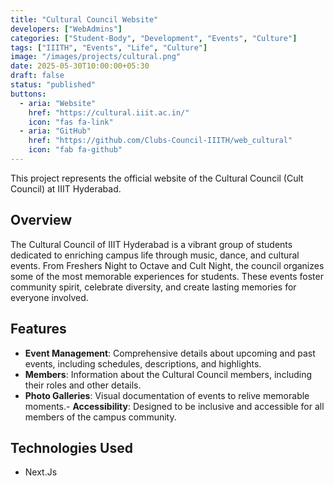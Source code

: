 ```yaml
---
title: "Cultural Council Website"
developers: ["WebAdmins"]
categories: ["Student-Body", "Development", "Events", "Culture"]
tags: ["IIITH", "Events", "Life", "Culture"]
image: "/images/projects/cultural.png"
date: 2025-05-30T10:00:00+05:30
draft: false
status: "published"
buttons:
  - aria: "Website"
    href: "https://cultural.iiit.ac.in/"
    icon: "fas fa-link"
  - aria: "GitHub"
    href: "https://github.com/Clubs-Council-IIITH/web_cultural"
    icon: "fab fa-github"
---
```


This project represents the official website of the Cultural Council (Cult Council) at IIIT Hyderabad.

## Overview

The Cultural Council of IIIT Hyderabad is a vibrant group of students dedicated to enriching campus life through music, dance, and cultural events. From Freshers Night to Octave and Cult Night, the council organizes some of the most memorable experiences for students. These events foster community spirit, celebrate diversity, and create lasting memories for everyone involved.

## Features

- **Event Management**: Comprehensive details about upcoming and past events, including schedules, descriptions, and highlights.
- **Members**: Information about the Cultural Council members, including their roles and other details.
- **Photo Galleries**: Visual documentation of events to relive memorable moments.- **Accessibility**: Designed to be inclusive and accessible for all members of the campus community.

## Technologies Used

- Next.Js